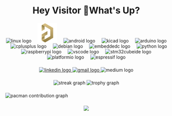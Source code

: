 <h1 align="center">Hey Visitor 👋What's Up?</h1>

###

<div align="center">
  <img src="https://cdn.pixabay.com/photo/2017/01/31/15/33/linux-2025130_1280.png" height="60" alt="linux logo"  />
  <img width="12" />
  <img src="https://raw.githubusercontent.com/github/explore/7af95003139e68a3a54e382bb4f23a72836ef348/topics/altium-designer/altium-designer.png" height="60" alt="altiumdesigner logo"  />
  <img width="12" />
  <img src="https://cdn.jsdelivr.net/gh/devicons/devicon/icons/android/android-plain-wordmark.svg" height="60" alt="android logo"  />
  <img width="12" />
  <img src="https://avatars.githubusercontent.com/u/3374914?s=200&v=4" height="60" alt="kicad logo"  />
  <img width="12" />
  <img src="https://cdn.jsdelivr.net/gh/devicons/devicon/icons/arduino/arduino-original-wordmark.svg" height="60" alt="arduino logo"  />
  <img width="12" />
  <img src="https://cdn.jsdelivr.net/gh/devicons/devicon/icons/cplusplus/cplusplus-original.svg" height="60" alt="cplusplus logo"  />
  <img width="12" />
  <img src="https://cdn.jsdelivr.net/gh/devicons/devicon/icons/debian/debian-original.svg" height="60" alt="debian logo"  />
  <img width="12" />
  <img src="https://cdn.jsdelivr.net/gh/devicons/devicon/icons/embeddedc/embeddedc-original.svg" height="60" alt="embeddedc logo"  />
  <img width="12" />
  <img src="https://cdn.jsdelivr.net/gh/devicons/devicon/icons/python/python-original.svg" height="60" alt="python logo"  />
  <img width="12" />
  <img src="https://cdn.jsdelivr.net/gh/devicons/devicon/icons/raspberrypi/raspberrypi-original.svg" height="60" alt="raspberrypi logo"  />
  <img width="12" />
  <img src="https://upload.wikimedia.org/wikipedia/commons/thumb/9/9a/Visual_Studio_Code_1.35_icon.svg/2048px-Visual_Studio_Code_1.35_icon.svg.png" height="60" alt="vscode logo"  />
  <img width="12" />
  <img src="https://hackster.imgix.net/uploads/attachments/1703129/_cIY9zmjh0A.blob?auto=compress&w=900&h=675&fit=min&fm=jpg" height="60" alt="stm32cubeide logo"  />
  <img width="12" />
  <img src="https://platformio.gallerycdn.vsassets.io/extensions/platformio/platformio-ide/3.3.4/1736607344047/Microsoft.VisualStudio.Services.Icons.Default" height="60" alt="platformio logo"  />
  <img width="12" />
  <img src="https://encrypted-tbn0.gstatic.com/images?q=tbn:ANd9GcS1Y7rnv3rFIgxF28eohT_axZ2DUiM9LjLxng&s" height="60" alt="espressif logo"  />
</div>

###

<div align="center">
  <a href="https://www.linkedin.com/in/skhanna23/" target="_blank">
    <img src="https://img.shields.io/static/v1?message=LinkedIn&logo=linkedin&label=&color=0077B5&logoColor=white&labelColor=&style=for-the-badge" height="25" alt="linkedin logo"  />
  </a>
  <a href="mailto:satyamkhanna66@gmail.com" target="_blank">
    <img src="https://img.shields.io/static/v1?message=Gmail&logo=gmail&label=&color=D14836&logoColor=white&labelColor=&style=for-the-badge" height="25" alt="gmail logo"  />
  </a>
  <img src="https://img.shields.io/static/v1?message=Medium&logo=medium&label=&color=12100E&logoColor=white&labelColor=&style=for-the-badge" height="25" alt="medium logo"  />
</div>

###

<div align="center">
  <img src="https://streak-stats.demolab.com?user=electronsoul&locale=en&mode=daily&theme=dracula&hide_border=false&border_radius=5&order=3" height="150" alt="streak graph"  />
  <img src="https://github-profile-trophy.vercel.app?username=electronsoul&theme=dracula&column=-1&row=1&margin-w=8&margin-h=8&no-bg=false&no-frame=false&order=4" height="150" alt="trophy graph"  />
</div>

###

<picture>
  <source media="(prefers-color-scheme: dark)" srcset="https://raw.githubusercontent.com/electronsoul/electronsoul/output/pacman-contribution-graph-dark.svg">
  <source media="(prefers-color-scheme: light)" srcset="https://raw.githubusercontent.com/electronsoul/electronsoul/output/pacman-contribution-graph.svg">
  <img alt="pacman contribution graph" src="https://raw.githubusercontent.com/electronsoul/electronsoul/output/pacman-contribution-graph.svg">
</picture>

###

<div align="center">
  <img src="https://profile-counter.glitch.me/electronsoul/count.svg?"  />
</div>

###
